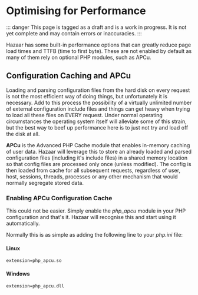 # Optimising for Performance

::: danger
This page is tagged as a draft and is a work in progress.  It is not yet complete and may contain errors or inaccuracies.
:::

Hazaar has some built-in performance options that can greatly reduce page load times and TTFB (time to first byte).  These are not enabled by default as many of them rely on optional PHP modules, such as APCu.

## Configuration Caching and APCu

Loading and parsing configuration files from the hard disk on every request is not the most efficient way of doing things, but unfortunately it is necessary.  Add to this process the possibility of a virtually unlimited number of external configuration include files and things can get heavy when trying to load all these files on EVERY request.  Under normal operating circumstances the operating system itself will alleviate some of this strain, but the best way to beef up performance here is to just not try and load off the disk at all.  

**APCu** is the Advanced PHP Cache module that enables in-memory caching of user data.  Hazaar will leverage this to store an already loaded and parsed configuration files (including it's include files) in a shared memory location so that config files are processed only once (unless modified).  The config is then loaded from cache for all subsequent requests, regardless of user, host, sessions, threads, processes or any other mechanism that would normally segregate stored data.

### Enabling APCu Configuration Cache

This could not be easier.  Simply enable the *php_apcu* module in your PHP configuration and that's it.  Hazaar will recognise this and start using it automatically.

Normally this is as simple as adding the following line to your *php.ini* file:

#### Linux
```
extension=php_apcu.so
```

#### Windows
```
extension=php_apcu.dll
```